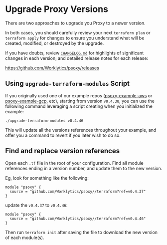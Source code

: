 # Upgrade Proxy Versions

There are two approaches to upgrade you Proxy to a newer version.

In both cases, you should carefully review your next `terraform plan` or `terraform apply` for
changes to ensure you understand what will be created, modified, or destroyed by the upgrade.

If you have doubts, review [`CHANGELOG.md`](https://github.com/Worklytics/psoxy/blob/main/CHANGELOG.md)
for highlights of significant changes in each version; and detailed release notes for each release:

https://github.com/Worklytics/psoxy/releases

## Using `upgrade-terraform-modules` Script

If you originally used one of our example repos ([psoxy-example-aws](https://github.com/Worklytics/psoxy-example-aws)
or [psoxy-example-gcp](https://github.com/Worklytics/psoxy-example-gcp), etc), starting from version
`v0.4.30`, you can use the following command leveraging a script creating when you initialized
the example:

```shell
./upgrade-terraform-modules v0.4.46
```

This will update all the versions references throughout your example, and offer you a command to
revert if you later wish to do so.

## Find and replace version references

Open each `.tf` file in the root of your configuration. Find all module references ending in a
version number, and update them to the new version.

Eg, look for something like the following:

```hcl
module "psoxy" {
  source = "github.com/Worklytics/psoxy//terraform?ref=v0.4.37"
}
```

update the `v0.4.37` to `v0.4.46`:

```hcl
module "psoxy" {
  source = "github.com/Worklytics/psoxy//terraform?ref=v0.4.46"
}
```

Then run `terraform init` after saving the file to download the new version of each module(s).






